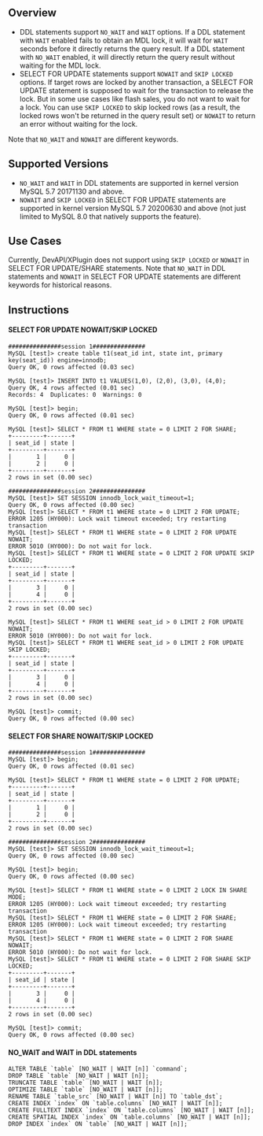 ## Overview
- DDL statements support `NO_WAIT` and `WAIT` options. If a DDL statement with `WAIT` enabled fails to obtain an MDL lock, it will wait for `WAIT` seconds before it directly returns the query result. If a DDL statement with `NO_WAIT` enabled, it will directly return the query result without waiting for the MDL lock.
- SELECT FOR UPDATE statements support `NOWAIT` and `SKIP LOCKED` options. If target rows are locked by another transaction, a SELECT FOR UPDATE statement is supposed to wait for the transaction to release the lock. But in some use cases like flash sales, you do not want to wait for a lock. You can use `SKIP LOCKED` to skip locked rows (as a result, the locked rows won't be returned in the query result set) or `NOWAIT` to return an error without waiting for the lock.

Note that `NO_WAIT` and `NOWAIT` are different keywords.

## Supported Versions
- `NO_WAIT` and `WAIT` in DDL statements are supported in kernel version MySQL 5.7 20171130 and above.
- `NOWAIT` and `SKIP LOCKED` in SELECT FOR UPDATE statements are supported in kernel version MySQL 5.7 20200630 and above (not just limited to MySQL 8.0 that natively supports the feature).

## Use Cases
Currently, DevAPI/XPlugin does not support using `SKIP LOCKED` or `NOWAIT` in SELECT FOR UPDATE/SHARE statements. Note that `NO_WAIT` in DDL statements and `NOWAIT` in SELECT FOR UPDATE statements are different keywords for historical reasons.

## Instructions
#### SELECT FOR UPDATE NOWAIT/SKIP LOCKED
```
###############session 1###############
MySQL [test]> create table t1(seat_id int, state int, primary key(seat_id)) engine=innodb;
Query OK, 0 rows affected (0.03 sec)
 
MySQL [test]> INSERT INTO t1 VALUES(1,0), (2,0), (3,0), (4,0);
Query OK, 4 rows affected (0.01 sec)
Records: 4  Duplicates: 0  Warnings: 0
 
MySQL [test]> begin;
Query OK, 0 rows affected (0.01 sec)
 
MySQL [test]> SELECT * FROM t1 WHERE state = 0 LIMIT 2 FOR SHARE;
+---------+-------+
| seat_id | state |
+---------+-------+
|       1 |     0 |
|       2 |     0 |
+---------+-------+
2 rows in set (0.00 sec)
 
###############session 2###############
MySQL [test]> SET SESSION innodb_lock_wait_timeout=1;
Query OK, 0 rows affected (0.00 sec)
MySQL [test]> SELECT * FROM t1 WHERE state = 0 LIMIT 2 FOR UPDATE;
ERROR 1205 (HY000): Lock wait timeout exceeded; try restarting transaction
MySQL [test]> SELECT * FROM t1 WHERE state = 0 LIMIT 2 FOR UPDATE NOWAIT;
ERROR 5010 (HY000): Do not wait for lock.
MySQL [test]> SELECT * FROM t1 WHERE state = 0 LIMIT 2 FOR UPDATE SKIP LOCKED;
+---------+-------+
| seat_id | state |
+---------+-------+
|       3 |     0 |
|       4 |     0 |
+---------+-------+
2 rows in set (0.00 sec)
 
MySQL [test]> SELECT * FROM t1 WHERE seat_id > 0 LIMIT 2 FOR UPDATE NOWAIT;
ERROR 5010 (HY000): Do not wait for lock.
MySQL [test]> SELECT * FROM t1 WHERE seat_id > 0 LIMIT 2 FOR UPDATE SKIP LOCKED;
+---------+-------+
| seat_id | state |
+---------+-------+
|       3 |     0 |
|       4 |     0 |
+---------+-------+
2 rows in set (0.00 sec)
 
MySQL [test]> commit;
Query OK, 0 rows affected (0.00 sec)
```

#### SELECT FOR SHARE NOWAIT/SKIP LOCKED
```
###############session 1###############
MySQL [test]> begin;
Query OK, 0 rows affected (0.01 sec)
 
MySQL [test]> SELECT * FROM t1 WHERE state = 0 LIMIT 2 FOR UPDATE;
+---------+-------+
| seat_id | state |
+---------+-------+
|       1 |     0 |
|       2 |     0 |
+---------+-------+
2 rows in set (0.00 sec)
 
###############session 2###############
MySQL [test]> SET SESSION innodb_lock_wait_timeout=1;
Query OK, 0 rows affected (0.00 sec)
 
MySQL [test]> begin;
Query OK, 0 rows affected (0.00 sec)
 
MySQL [test]> SELECT * FROM t1 WHERE state = 0 LIMIT 2 LOCK IN SHARE MODE;
ERROR 1205 (HY000): Lock wait timeout exceeded; try restarting transaction
MySQL [test]> SELECT * FROM t1 WHERE state = 0 LIMIT 2 FOR SHARE;
ERROR 1205 (HY000): Lock wait timeout exceeded; try restarting transaction
MySQL [test]> SELECT * FROM t1 WHERE state = 0 LIMIT 2 FOR SHARE NOWAIT;
ERROR 5010 (HY000): Do not wait for lock.
MySQL [test]> SELECT * FROM t1 WHERE state = 0 LIMIT 2 FOR SHARE SKIP LOCKED;
+---------+-------+
| seat_id | state |
+---------+-------+
|       3 |     0 |
|       4 |     0 |
+---------+-------+
2 rows in set (0.00 sec)
 
MySQL [test]> commit;
Query OK, 0 rows affected (0.00 sec)
```

#### NO_WAIT and WAIT in DDL statements
```
ALTER TABLE `table` [NO_WAIT | WAIT [n]] `command`;
DROP TABLE `table` [NO_WAIT | WAIT [n]];
TRUNCATE TABLE `table` [NO_WAIT | WAIT [n]];
OPTIMIZE TABLE `table` [NO_WAIT | WAIT [n]];
RENAME TABLE `table_src` [NO_WAIT | WAIT [n]] TO `table_dst`;
CREATE INDEX `index` ON `table.columns` [NO_WAIT | WAIT [n]];
CREATE FULLTEXT INDEX `index` ON `table.columns` [NO_WAIT | WAIT [n]];
CREATE SPATIAL INDEX `index` ON `table.columns` [NO_WAIT | WAIT [n]];
DROP INDEX `index` ON `table` [NO_WAIT | WAIT [n]];
```
